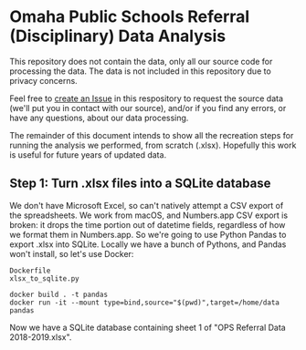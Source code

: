 # Omaha Public Schools Referral (Disciplinary) Data Analysis

This repository does not contain the data, only all our source code for processing
the data. The data is not included in this repository due to privacy concerns.

Feel free to [create an Issue](https://github.com/opennebraska/ops-referral/issues) in this
respository to request the source data (we'll put you in contact with our source), and/or
if you find any errors, or have any questions, about our data processing.

The remainder of this document intends to show all the recreation steps for running the
analysis we performed, from scratch (.xlsx). Hopefully this work is useful for future
years of updated data.

## Step 1: Turn .xlsx files into a SQLite database

We don't have Microsoft Excel, so can't natively attempt a CSV export of the spreadsheets.
We work from macOS, and Numbers.app CSV export is broken: it drops the time portion out of
datetime fields, regardless of how we format them in Numbers.app. So we're going to use Python
Pandas to export .xlsx into SQLite. Locally we have a bunch of Pythons, and Pandas won't
install, so let's use Docker:

    Dockerfile
    xlsx_to_sqlite.py

    docker build . -t pandas
    docker run -it --mount type=bind,source="$(pwd)",target=/home/data pandas

Now we have a SQLite database containing sheet 1 of "OPS Referral Data 2018-2019.xlsx".

